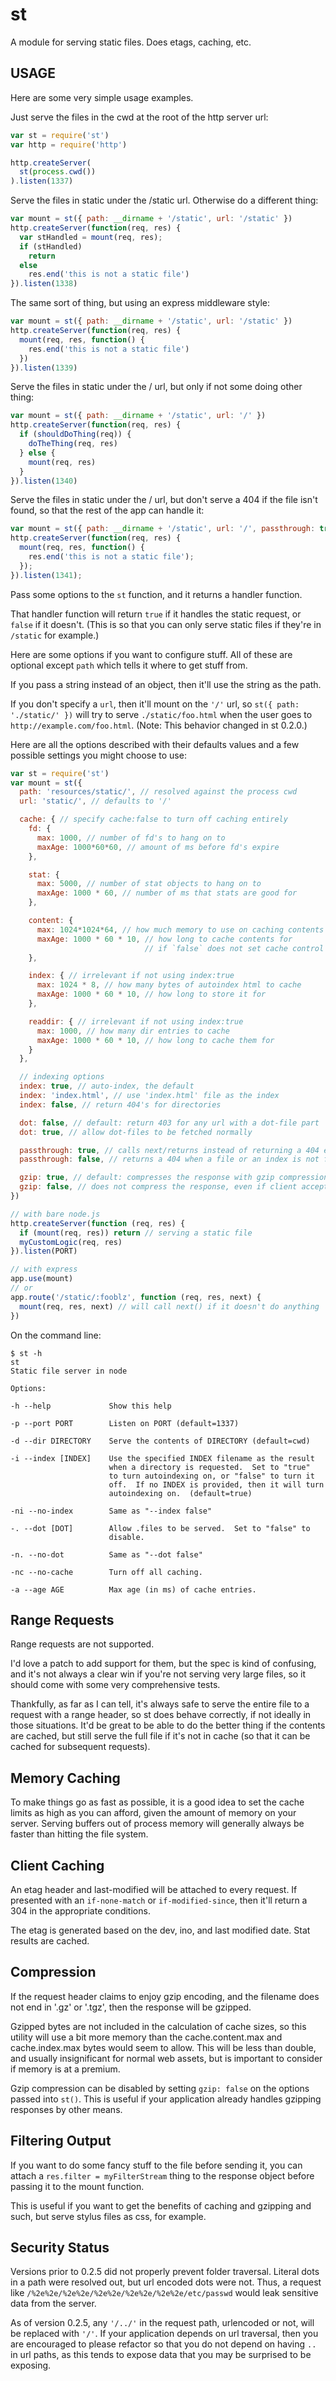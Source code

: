 # st

A module for serving static files.  Does etags, caching, etc.

## USAGE

Here are some very simple usage examples.

Just serve the files in the cwd at the root of the http server url:

```javascript
var st = require('st')
var http = require('http')

http.createServer(
  st(process.cwd())
).listen(1337)
```


Serve the files in static under the /static url.  Otherwise do a
different thing:

```javascript
var mount = st({ path: __dirname + '/static', url: '/static' })
http.createServer(function(req, res) {
  var stHandled = mount(req, res);
  if (stHandled)
    return
  else
    res.end('this is not a static file')
}).listen(1338)
```

The same sort of thing, but using an express middleware style:

```javascript
var mount = st({ path: __dirname + '/static', url: '/static' })
http.createServer(function(req, res) {
  mount(req, res, function() {
    res.end('this is not a static file')
  })
}).listen(1339)
```


Serve the files in static under the / url, but only if not some doing
other thing:

```javascript
var mount = st({ path: __dirname + '/static', url: '/' })
http.createServer(function(req, res) {
  if (shouldDoThing(req)) {
    doTheThing(req, res)
  } else {
    mount(req, res)
  }
}).listen(1340)
```

Serve the files in static under the / url, but don't serve a 404 if
the file isn't found, so that the rest of the app can handle it:

```javascript
var mount = st({ path: __dirname + '/static', url: '/', passthrough: true })
http.createServer(function(req, res) {
  mount(req, res, function() {
    res.end('this is not a static file');
  });
}).listen(1341);
```


Pass some options to the `st` function, and it returns a handler
function.

That handler function will return `true` if it handles the static
request, or `false` if it doesn't.  (This is so that you can only
serve static files if they're in `/static` for example.)

Here are some options if you want to configure stuff.  All of these
are optional except `path` which tells it where to get stuff from.

If you pass a string instead of an object, then it'll use the string
as the path.

If you don't specify a `url`, then it'll mount on the `'/'` url, so
`st({ path: './static/' })` will try to serve `./static/foo.html` when
the user goes to `http://example.com/foo.html`.  (Note: This behavior
changed in st 0.2.0.)

Here are all the options described with their defaults values and a
few possible settings you might choose to use:

```javascript
var st = require('st')
var mount = st({
  path: 'resources/static/', // resolved against the process cwd
  url: 'static/', // defaults to '/'

  cache: { // specify cache:false to turn off caching entirely
    fd: {
      max: 1000, // number of fd's to hang on to
      maxAge: 1000*60*60, // amount of ms before fd's expire
    },

    stat: {
      max: 5000, // number of stat objects to hang on to
      maxAge: 1000 * 60, // number of ms that stats are good for
    },

    content: {
      max: 1024*1024*64, // how much memory to use on caching contents
      maxAge: 1000 * 60 * 10, // how long to cache contents for
                              // if `false` does not set cache control headers
    },

    index: { // irrelevant if not using index:true
      max: 1024 * 8, // how many bytes of autoindex html to cache
      maxAge: 1000 * 60 * 10, // how long to store it for
    },

    readdir: { // irrelevant if not using index:true
      max: 1000, // how many dir entries to cache
      maxAge: 1000 * 60 * 10, // how long to cache them for
    }
  },

  // indexing options
  index: true, // auto-index, the default
  index: 'index.html', // use 'index.html' file as the index
  index: false, // return 404's for directories

  dot: false, // default: return 403 for any url with a dot-file part
  dot: true, // allow dot-files to be fetched normally

  passthrough: true, // calls next/returns instead of returning a 404 error
  passthrough: false, // returns a 404 when a file or an index is not found

  gzip: true, // default: compresses the response with gzip compression
  gzip: false, // does not compress the response, even if client accepts gzip
})

// with bare node.js
http.createServer(function (req, res) {
  if (mount(req, res)) return // serving a static file
  myCustomLogic(req, res)
}).listen(PORT)

// with express
app.use(mount)
// or
app.route('/static/:fooblz', function (req, res, next) {
  mount(req, res, next) // will call next() if it doesn't do anything
})
```

On the command line:

```
$ st -h
st
Static file server in node

Options:

-h --help             Show this help

-p --port PORT        Listen on PORT (default=1337)

-d --dir DIRECTORY    Serve the contents of DIRECTORY (default=cwd)

-i --index [INDEX]    Use the specified INDEX filename as the result
                      when a directory is requested.  Set to "true"
                      to turn autoindexing on, or "false" to turn it
                      off.  If no INDEX is provided, then it will turn
                      autoindexing on.  (default=true)

-ni --no-index        Same as "--index false"

-. --dot [DOT]        Allow .files to be served.  Set to "false" to
                      disable.

-n. --no-dot          Same as "--dot false"

-nc --no-cache        Turn off all caching.

-a --age AGE          Max age (in ms) of cache entries.
```

## Range Requests

Range requests are not supported.

I'd love a patch to add support for them, but the spec is kind of
confusing, and it's not always a clear win if you're not serving very
large files, so it should come with some very comprehensive tests.

Thankfully, as far as I can tell, it's always safe to serve the entire
file to a request with a range header, so st does behave correctly, if
not ideally in those situations.  It'd be great to be able to do the
better thing if the contents are cached, but still serve the full file
if it's not in cache (so that it can be cached for subsequent
requests).

## Memory Caching

To make things go as fast as possible, it is a good idea to set the
cache limits as high as you can afford, given the amount of memory on
your server.  Serving buffers out of process memory will generally
always be faster than hitting the file system.

## Client Caching

An etag header and last-modified will be attached to every request.
If presented with an `if-none-match` or `if-modified-since`, then
it'll return a 304 in the appropriate conditions.

The etag is generated based on the dev, ino, and last modified date.
Stat results are cached.

## Compression

If the request header claims to enjoy gzip encoding, and the filename
does not end in '.gz' or '.tgz', then the response will be gzipped.

Gzipped bytes are not included in the calculation of cache sizes, so
this utility will use a bit more memory than the cache.content.max and
cache.index.max bytes would seem to allow.  This will be less than
double, and usually insignificant for normal web assets, but is
important to consider if memory is at a premium.

Gzip compression can be disabled by setting `gzip: false` on the options passed 
into `st()`. This is useful if your application already handles gzipping
responses by other means.

## Filtering Output

If you want to do some fancy stuff to the file before sending it, you
can attach a `res.filter = myFilterStream` thing to the response
object before passing it to the mount function.

This is useful if you want to get the benefits of caching and gzipping
and such, but serve stylus files as css, for example.

## Security Status

Versions prior to 0.2.5 did not properly prevent folder traversal.
Literal dots in a path were resolved out, but url encoded dots were
not.  Thus, a request like
`/%2e%2e/%2e%2e/%2e%2e/%2e%2e/%2e%2e/etc/passwd` would leak sensitive
data from the server.

As of version 0.2.5, any `'/../'` in the request path, urlencoded or
not, will be replaced with `'/'`.  If your application depends on url
traversal, then you are encouraged to please refactor so that you do
not depend on having `..` in url paths, as this tends to expose data
that you may be surprised to be exposing.
